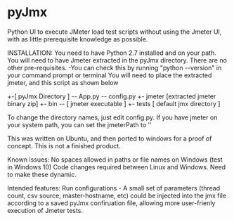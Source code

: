 # pyJmx
Python UI to execute JMeter load test scripts without using the Jmeter UI, with as little prerequisite knowledge as possible.

INSTALLATION:
You need to have Python 2.7 installed and on your path. You will need to have Jmeter extracted in the pyJmx directory. There are no other pre-requisites. 
 -You can check this by running "python --version" in your command prompt or terminal
You will need to place the extracted jmeter, and this script as shown below

+-[ pyJmx Directory ]
  -- App.py
  -- config.py
  +- jmeter [extracted jmeter binary zip]
    +- bin
      -- [ jmeter executable ]
      +- tests [ default jmx directory ]


To change the directory names, just edit config.py. 
If you have jmeter on your system path, you can set the jmeterPath to ''

This was written on Ubuntu, and then ported to windows for a proof of concept. 
This is not a finished product. 

Known issues: 
  No spaces allowed in paths or file names on Windows (test in Windows 10)
  Code changes required between Linux and Windows. Need to make these dynamic. 
  
  
Intended features:
  Run configurations - A small set of parameters (thread count, csv source, master-hostname, etc) 
      could be injected into the jmx file according to a saved pyJmx confiruation file, allowing 
      more user-frienly execution of Jmeter tests. 
